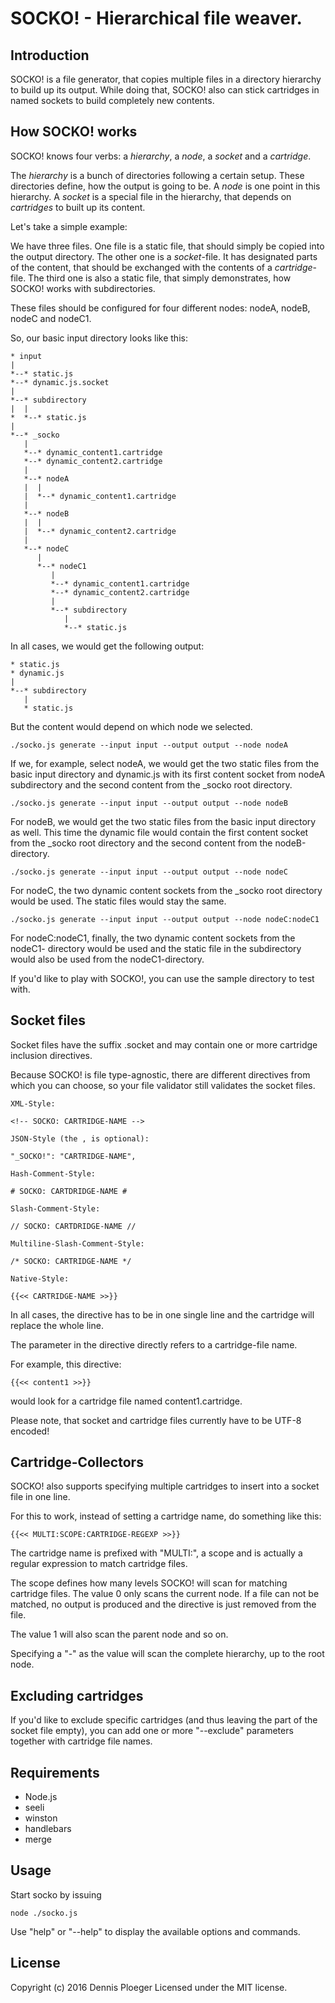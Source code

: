 # SOCKO! - Hierarchical file weaver.

## Introduction

SOCKO! is a file generator, that copies multiple files in a directory 
hierarchy to build up its output. While doing that, SOCKO! also can stick
cartridges in named sockets to build completely new contents.

## How SOCKO! works

SOCKO! knows four verbs: a _hierarchy_, a _node_, a _socket_ and a _cartridge_.

The _hierarchy_ is a bunch of directories following a certain setup. These
directories define, how the output is going to be. A _node_ is one point
in this hierarchy. A _socket_ is a special file in the hierarchy, that depends
on _cartridges_ to built up its content.

Let's take a simple example:

We have three files. One file is a static file, that should simply be copied 
into the output directory. The other one is a _socket_-file. It has designated
 parts of the content, that should be exchanged with the contents of a
_cartridge_-file. The third one is also a static file, that simply
demonstrates, how SOCKO! works with subdirectories.

These files should be configured for four different nodes: nodeA, nodeB, nodeC 
and nodeC1.
  
So, our basic input directory looks like this:

    * input
    |
    *--* static.js
    *--* dynamic.js.socket
    |
    *--* subdirectory
    |  |
    *  *--* static.js
    |
    *--* _socko
       |
       *--* dynamic_content1.cartridge
       *--* dynamic_content2.cartridge
       |
       *--* nodeA
       |  |
       |  *--* dynamic_content1.cartridge
       |  
       *--* nodeB
       |  |
       |  *--* dynamic_content2.cartridge
       |
       *--* nodeC
          |
          *--* nodeC1
             |
             *--* dynamic_content1.cartridge
             *--* dynamic_content2.cartridge
             |
             *--* subdirectory
                |
                *--* static.js
             
In all cases, we would get the following output:

    * static.js
    * dynamic.js
    |
    *--* subdirectory
       |
       * static.js
       
But the content would depend on which node we selected.

    ./socko.js generate --input input --output output --node nodeA

If we, for example, select nodeA, we would get the two static files from the 
basic input directory and dynamic.js with its first content socket from nodeA
subdirectory and the second content from the _socko root directory.

    ./socko.js generate --input input --output output --node nodeB

For nodeB, we would get the two static files from the basic input directory as
well. This time the dynamic file would contain the first content socket from
the _socko root directory and the second content from the nodeB-directory.

    ./socko.js generate --input input --output output --node nodeC

For nodeC, the two dynamic content sockets from the _socko root directory 
would be used. The static files would stay the same.

    ./socko.js generate --input input --output output --node nodeC:nodeC1

For nodeC:nodeC1, finally, the two dynamic content sockets from the nodeC1-
 directory would be used and the static file in the subdirectory would also
 be used from the nodeC1-directory.
 
If you'd like to play with SOCKO!, you can use the sample directory to test 
with.
 
## Socket files

Socket files have the suffix .socket and may contain one or more cartridge
inclusion directives.

Because SOCKO! is file type-agnostic, there are different directives from
which you can choose, so your file validator still validates the socket files.

    XML-Style:
    
    <!-- SOCKO: CARTRIDGE-NAME -->
    
    JSON-Style (the , is optional):
    
    "_SOCKO!": "CARTRIDGE-NAME",
    
    Hash-Comment-Style:
    
    # SOCKO: CARTDRIDGE-NAME #
    
    Slash-Comment-Style:
    
    // SOCKO: CARTDRIDGE-NAME //
    
    Multiline-Slash-Comment-Style:
    
    /* SOCKO: CARTRIDGE-NAME */
    
    Native-Style:
    
    {{<< CARTRIDGE-NAME >>}}
    
In all cases, the directive has to be in one single line and the cartridge will
replace the whole line.

The parameter in the directive directly refers to a cartridge-file name.
 
For example, this directive:

    {{<< content1 >>}}

would look for a cartridge file named content1.cartridge.

Please note, that socket and cartridge files currently have to be UTF-8 encoded!

## Cartridge-Collectors

SOCKO! also supports specifying multiple cartridges to insert into a socket 
file in one line.

For this to work, instead of setting a cartridge name, do something like this:

    {{<< MULTI:SCOPE:CARTRIDGE-REGEXP >>}}

The cartridge name is prefixed with "MULTI:", a scope and is actually a regular 
expression to match cartridge files.

The scope defines how many levels SOCKO! will scan for matching cartridge 
files. The value 0 only scans the current node. If a file can not be matched,
 no output is produced and the directive is just removed from the file.
 
The value 1 will also scan the parent node and so on.

Specifying a "-" as the value will scan the complete hierarchy, up to the 
root node.

## Excluding cartridges

If you'd like to exclude specific cartridges (and thus leaving the part of 
the socket file empty), you can add one or more "--exclude" parameters 
together with cartridge file names.

## Requirements

* Node.js
* seeli
* winston
* handlebars
* merge

## Usage

Start socko by issuing

    node ./socko.js

Use "help" or "--help" to display the available options and commands.

## License

Copyright (c) 2016 Dennis Ploeger
Licensed under the MIT license.
